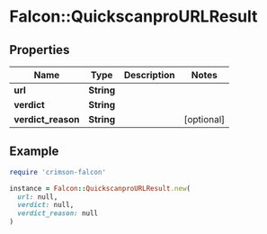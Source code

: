 # Falcon::QuickscanproURLResult

## Properties

| Name | Type | Description | Notes |
| ---- | ---- | ----------- | ----- |
| **url** | **String** |  |  |
| **verdict** | **String** |  |  |
| **verdict_reason** | **String** |  | [optional] |

## Example

```ruby
require 'crimson-falcon'

instance = Falcon::QuickscanproURLResult.new(
  url: null,
  verdict: null,
  verdict_reason: null
)
```

